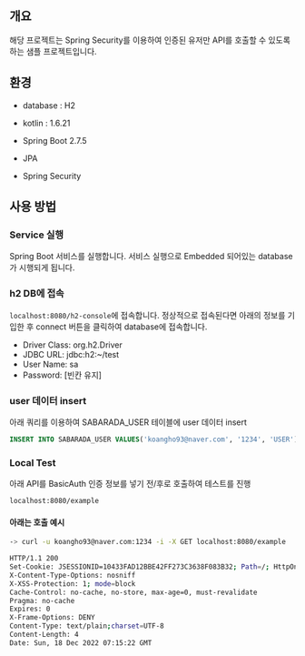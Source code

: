 ## 개요

해당 프로젝트는 Spring Security를 이용하여 인증된 유저만 API를 호출할 수 있도록 하는 샘플 프로젝트입니다.

## 환경

- database : H2
- kotlin : 1.6.21
- Spring Boot 2.7.5

- JPA
- Spring Security

## 사용 방법

### Service 실행

Spring Boot 서비스를 실행합니다. 서비스 실행으로 Embedded 되어있는 database가 시행되게 됩니다.

### h2 DB에 접속 

`localhost:8080/h2-console`에 접속합니다. 정상적으로 접속된다면 아래의 정보를 기입한 후 connect 버튼을 클릭하여 database에 접속합니다.

- Driver Class: org.h2.Driver
- JDBC URL: jdbc:h2:~/test
- User Name: sa
- Password: [빈칸 유지]

### user 데이터 insert

아래 쿼리를 이용하여 SABARADA_USER 테이블에 user 데이터 insert 

```sql
INSERT INTO SABARADA_USER VALUES('koangho93@naver.com', '1234', 'USER');
```

### Local Test

아래 API를 BasicAuth 인증 정보를 넣기 전/후로 호출하여 테스트를 진행 

```http request
localhost:8080/example
```

#### 아래는 호출 예시

```bash
-> curl -u koangho93@naver.com:1234 -i -X GET localhost:8080/example

HTTP/1.1 200
Set-Cookie: JSESSIONID=10433FAD12BBE42FF273C3638F083B32; Path=/; HttpOnly
X-Content-Type-Options: nosniff
X-XSS-Protection: 1; mode=block
Cache-Control: no-cache, no-store, max-age=0, must-revalidate
Pragma: no-cache
Expires: 0
X-Frame-Options: DENY
Content-Type: text/plain;charset=UTF-8
Content-Length: 4
Date: Sun, 18 Dec 2022 07:15:22 GMT
```